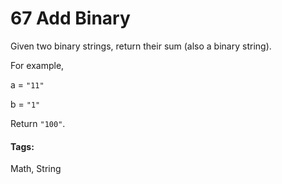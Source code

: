 # 67 Add Binary

Given two binary strings, return their sum (also a binary string).

For example,

a = `"11"`

b = `"1"`

Return `"100"`.

#### Tags:
Math, String